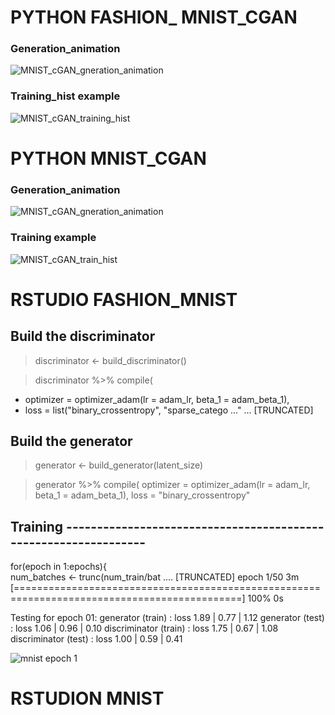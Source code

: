 # PYTHON FASHION_ MNIST_CGAN 
### Generation_animation
![MNIST_cGAN_gneration_animation](https://user-images.githubusercontent.com/48430890/70844605-1631c480-1e87-11ea-9092-fc207b7f9599.gif)

### Training_hist example
![MNIST_cGAN_training_hist](https://user-images.githubusercontent.com/48430890/70844677-efc05900-1e87-11ea-9a93-8ec9ad8e928a.png)


# PYTHON MNIST_CGAN 
### Generation_animation
![MNIST_cGAN_gneration_animation](https://user-images.githubusercontent.com/48430890/70844740-7a08bd00-1e88-11ea-81b9-558617972820.gif)
### Training example
![MNIST_cGAN_train_hist](https://user-images.githubusercontent.com/48430890/70844749-a45a7a80-1e88-11ea-9c7a-3b5bc954d330.png)

# RSTUDIO FASHION_MNIST
## Build the discriminator
> discriminator <- build_discriminator()

> discriminator %>% compile(
+   optimizer = optimizer_adam(lr = adam_lr, beta_1 = adam_beta_1),
+   loss = list("binary_crossentropy", "sparse_catego ..." ... [TRUNCATED] 

## Build the generator
> generator <- build_generator(latent_size)

> generator %>% compile(
  optimizer = optimizer_adam(lr = adam_lr, beta_1 = adam_beta_1),
  loss = "binary_crossentropy"

## Training ----------------------------------------------------------------
 for(epoch in 1:epochs){  
 num_batches <- trunc(num_train/bat .... [TRUNCATED] 
 epoch 1/50  3m [=============================================================================================] 100%  0s

Testing for epoch 01:
     generator (train) : loss 1.89 |  0.77 |  1.12
      generator (test) : loss 1.06 |  0.96 |  0.10
 discriminator (train) : loss 1.75 |  0.67 |  1.08
  discriminator (test) : loss 1.00 |  0.59 |  0.41

![mnist epoch 1](https://user-images.githubusercontent.com/48430890/70845182-d373ea80-1e8e-11ea-8d63-d77834f81422.png)

# RSTUDION MNIST

